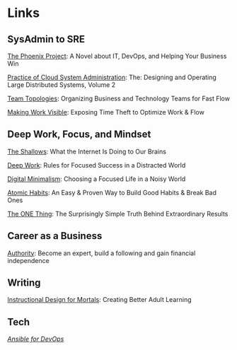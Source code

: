 # Links

## SysAdmin to SRE

[The Phoenix Project](https://www.amazon.com/Phoenix-Project-DevOps-Helping-Business/dp/0988262592): A Novel about IT, DevOps, and Helping Your Business Win

[Practice of Cloud System Administration](https://www.amazon.com/Practice-Cloud-System-Administration-Practices/dp/032194318X#customerReviews): The: Designing and Operating Large Distributed Systems, Volume 2

[Team Topologies](https://www.amazon.com/Team-Topologies-Organizing-Business-Technology/dp/1942788819): Organizing Business and Technology Teams for Fast Flow

[Making Work Visible](https://www.amazon.com/Making-Work-Visible-Exposing-Optimize/dp/1942788150): Exposing Time Theft to Optimize Work & Flow

## Deep Work, Focus, and Mindset

[The Shallows](https://www.amazon.com/dp/0393357821/ref=cm_sw_em_r_mt_dp_U_zXWeFbVSVGWB9): What the Internet Is Doing to Our Brains

[Deep Work](https://www.amazon.com/Deep-Work-Focused-Success-Distracted/dp/1455586692): Rules for Focused Success in a Distracted World

[Digital Minimalism]((https://www.amazon.com/Digital-Minimalism-Choosing-Focused-Noisy/dp/0525536515)_): Choosing a Focused Life in a Noisy World

[Atomic Habits](https://www.amazon.com/Atomic-Habits-Proven-Build-Break/dp/0735211299): An Easy & Proven Way to Build Good Habits & Break Bad Ones

[The ONE Thing](https://www.amazon.com/ONE-Thing-Surprisingly-Extraordinary-Results/dp/1885167776): The Surprisingly Simple Truth Behind Extraordinary Results

## Career as a Business

[Authority](https://nathanbarry.com/authority/): Become an expert, build a following and gain financial independence

## Writing

[Instructional Design for Mortals](https://www.amazon.com/Instructional-Design-Mortals-Creating-Learning/dp/1983165867): Creating Better Adult Learning

## Tech
<!--
Read the full [review](https://www.amazon.com/gp/customer-reviews/R3G3ZJ4P9Y1QZL/ref=cm_cr_othr_d_rvw_ttl?ie=UTF8&ASIN=032194318X)_.
 _Read the full [review](https://www.amazon.com/gp/customer-reviews/R25TMXOWTTMPX5/ref=cm_cr_othr_d_rvw_ttl?ie=UTF8&ASIN=098639341X)_.
-->

_[Ansible for DevOps](https://leanpub.com/ansible-for-devops)_